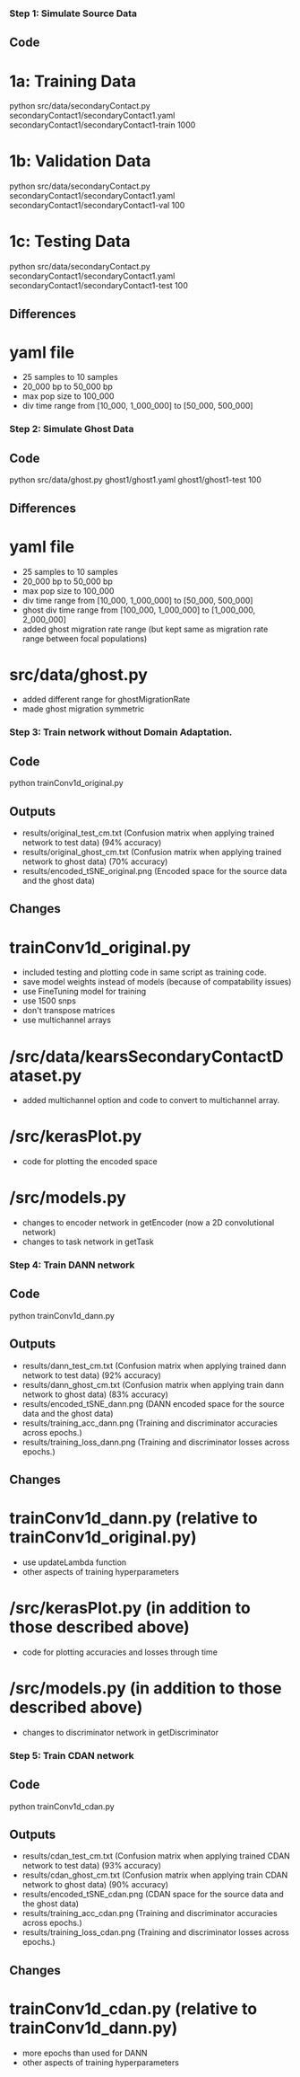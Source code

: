 ### Step 1: Simulate Source Data

## Code
# 1a: Training Data
python src/data/secondaryContact.py secondaryContact1/secondaryContact1.yaml secondaryContact1/secondaryContact1-train 1000
# 1b: Validation Data
python src/data/secondaryContact.py secondaryContact1/secondaryContact1.yaml secondaryContact1/secondaryContact1-val 100
# 1c: Testing Data
python src/data/secondaryContact.py secondaryContact1/secondaryContact1.yaml secondaryContact1/secondaryContact1-test 100

## Differences

# yaml file
* 25 samples to 10 samples
* 20_000 bp to 50_000 bp
* max pop size to 100_000
* div time range from [10_000, 1_000_000] to [50_000, 500_000]

### Step 2: Simulate Ghost Data

## Code
python src/data/ghost.py ghost1/ghost1.yaml ghost1/ghost1-test 100 

## Differences

# yaml file
* 25 samples to 10 samples
* 20_000 bp to 50_000 bp
* max pop size to 100_000
* div time range from [10_000, 1_000_000] to [50_000, 500_000]
* ghost div time range from [100_000, 1_000_000] to [1_000_000, 2_000_000]
* added ghost migration rate range (but kept same as migration rate range between focal populations)

# src/data/ghost.py
* added different range for ghostMigrationRate
* made ghost migration symmetric

### Step 3: Train network without Domain Adaptation.

## Code
python trainConv1d_original.py

## Outputs
* results/original_test_cm.txt (Confusion matrix when applying trained network to test data) (94% accuracy)
* results/original_ghost_cm.txt (Confusion matrix when applying trained network to ghost data) (70% accuracy)
* results/encoded_tSNE_original.png (Encoded space for the source data and the ghost data)

## Changes

# trainConv1d_original.py
* included testing and plotting code in same script as training code.
* save model weights instead of models (because of compatability issues)
* use FineTuning model for training
* use 1500 snps
* don't transpose matrices
* use multichannel arrays

# /src/data/kearsSecondaryContactDataset.py
* added multichannel option and code to convert to multichannel array.

# /src/kerasPlot.py
* code for plotting the encoded space

# /src/models.py
* changes to encoder network in getEncoder (now a 2D convolutional network)
* changes to task network in getTask

### Step 4: Train DANN network

## Code
python trainConv1d_dann.py

## Outputs
* results/dann_test_cm.txt (Confusion matrix when applying trained dann network to test data) (92% accuracy)
* results/dann_ghost_cm.txt (Confusion matrix when applying train dann network to ghost data) (83% accuracy)
* results/encoded_tSNE_dann.png (DANN encoded space for the source data and the ghost data)
* results/training_acc_dann.png (Training and discriminator accuracies across epochs.)
* results/training_loss_dann.png (Training and discriminator losses across epochs.)

## Changes

# trainConv1d_dann.py (relative to trainConv1d_original.py)
* use updateLambda function
* other aspects of training hyperparameters

# /src/kerasPlot.py  (in addition to those described above)
* code for plotting accuracies and losses through time

# /src/models.py (in addition to those described above)
* changes to discriminator network in getDiscriminator

### Step 5: Train CDAN network

## Code
python trainConv1d_cdan.py

## Outputs
* results/cdan_test_cm.txt (Confusion matrix when applying trained CDAN network to test data) (93% accuracy)
* results/cdan_ghost_cm.txt (Confusion matrix when applying train CDAN network to ghost data) (90% accuracy)
* results/encoded_tSNE_cdan.png (CDAN space for the source data and the ghost data)
* results/training_acc_cdan.png (Training and discriminator accuracies across epochs.)
* results/training_loss_cdan.png (Training and discriminator losses across epochs.)

## Changes

# trainConv1d_cdan.py (relative to trainConv1d_dann.py)
* more epochs than used for DANN
* other aspects of training hyperparameters

